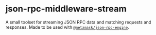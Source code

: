 # json-rpc-middleware-stream

A small toolset for streaming JSON RPC data and matching requests and responses. Made to be used with [`@metamask/json-rpc-engine`](https://npmjs.com/package/@metamask/json-rpc-engine).
